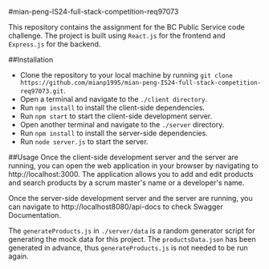#mian-peng-IS24-full-stack-competition-req97073

This repository contains the assignment for the BC Public Service code challenge. The project is built using `React.js` for the frontend and `Express.js` for the backend.

##Installation
* Clone the repository to your local machine by running `git clone https://github.com/mianp1995/mian-peng-IS24-full-stack-competition-req97073.git`.
* Open a terminal and navigate to the `./client directory`.
* Run `npm install` to install the client-side dependencies.
* Run `npm start` to start the client-side development server.
* Open another terminal and navigate to the `./server` directory.
* Run `npm install` to install the server-side dependencies.
* Run `node server.js` to start the server.

##Usage
Once the client-side development server and the server are running, you can open the web application in your browser by navigating to http://localhost:3000. The application allows you to add and edit products and search products by a scrum master's name or a developer's name.

Once the server-side development server and the server are running, you can navigate to http://localhost8080/api-docs to check Swagger Documentation.

The `generateProducts.js` in `./server/data` is a random generator script for generating the mock data for this project. The `productsData.json` has been generated in advance, thus `generateProducts.js` is not needed to be run again.











